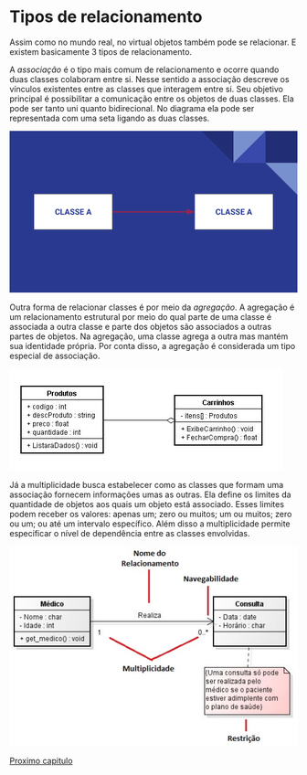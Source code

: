 # Tipos de relacionamento

Assim como no mundo real, no virtual objetos também pode se relacionar. E existem basicamente 3 tipos de relacionamento.

A *associação* é o tipo mais comum de relacionamento e ocorre quando duas classes colaboram entre si. Nesse sentido a associação descreve os vínculos existentes entre as classes que interagem entre si. Seu objetivo principal é possibilitar a comunicação entre os objetos de duas classes. Ela pode ser tanto uni quanto bidirecional. No diagrama ela pode ser representada com uma seta ligando as duas classes.

![associação](img/ASSOCIACAO.png)
 
Outra forma de relacionar classes é por meio da *agregação*. A agregação é um relacionamento estrutural por meio do qual parte de uma classe é associada a outra classe e parte dos objetos são associados a outras partes de objetos. Na agregação, uma classe agrega a outra mas mantém sua identidade própria. Por conta disso, a agregação é considerada um tipo especial de associação.

![agregacao](img/unnamed.jpg)
 
Já a multiplicidade busca estabelecer como as classes que formam uma associação fornecem informações umas as outras. Ela define os limites da quantidade de objetos aos quais um objeto está associado. Esses limites podem receber os valores: apenas um; zero ou muitos; um ou muitos; zero ou um; ou até um intervalo específico. Além disso a multiplicidade permite especificar o nível de dependência entre as classes envolvidas. 
 
![multiplicidade](img/multiplicadade.jpg)

<!-- TODO colocar link -->
[Proximo capitulo]()